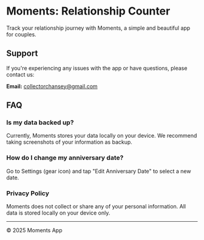 # Moments: Relationship Counter

Track your relationship journey with Moments, a simple and beautiful app for couples.

## Support

If you're experiencing any issues with the app or have questions, please contact us:

**Email:** collectorchansey@gmail.com

## FAQ

### Is my data backed up?
Currently, Moments stores your data locally on your device. We recommend taking screenshots of your information as backup.

### How do I change my anniversary date?
Go to Settings (gear icon) and tap "Edit Anniversary Date" to select a new date.

### Privacy Policy
Moments does not collect or share any of your personal information. All data is stored locally on your device only.

---

© 2025 Moments App
